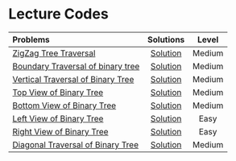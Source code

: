 # Lecture Codes
|  **Problems**  |  **Solutions**  |  **Level**  |
|:--------------|:----------------:|:-----------:|
|  [ZigZag Tree Traversal](https://www.geeksforgeeks.org/problems/zigzag-tree-traversal/1)  |  [Solution]()  |  Medium  |
|  [Boundary Traversal of binary tree](https://www.geeksforgeeks.org/problems/boundary-traversal-of-binary-tree/1)  |  [Solution]()  |  Medium  |
|  [Vertical Traversal of Binary Tree](https://www.geeksforgeeks.org/problems/print-a-binary-tree-in-vertical-order/1)  |  [Solution]()  |  Medium  |
|  [Top View of Binary Tree](https://www.geeksforgeeks.org/problems/top-view-of-binary-tree/1)  |  [Solution]()  |  Medium  |
|  [Bottom View of Binary Tree](https://www.geeksforgeeks.org/problems/bottom-view-of-binary-tree/1)  |  [Solution]()  |  Medium  |
|  [Left View of Binary Tree](https://www.geeksforgeeks.org/problems/left-view-of-binary-tree/1)  |  [Solution]()  |  Easy  |
|  [Right View of Binary Tree](https://www.geeksforgeeks.org/problems/right-view-of-binary-tree/1)  |  [Solution]()  |  Easy  |
|  [Diagonal Traversal of Binary Tree](https://www.geeksforgeeks.org/problems/diagonal-traversal-of-binary-tree/1)  |  [Solution]()  |  Medium  |